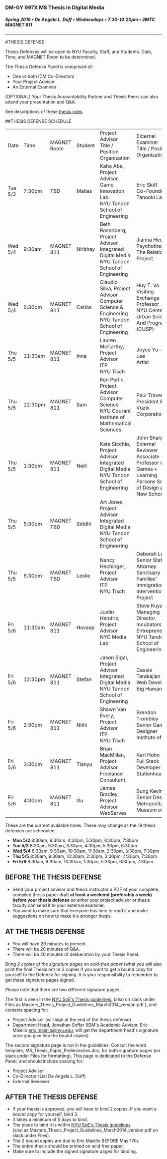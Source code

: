 ### DM-GY 997X MS Thesis In Digital Media
##### Spring 2016 • De Angela L. Duff • Wednesdays • 7:30-10:20pm • 2MTC MAGNET 811 

---
#THESIS DEFENSE

Thesis Defenses will be open to NYU Faculty, Staff, and Students. Date, Time, and MAGNET Room to be determined.

The Thesis Defense Panel is comprised of:
* One or both IDM Co-Directors
* Your Project Advisor
* An External Examiner

(OPTIONAL) Your Thesis Accountability Partner and Thesis Peers can also attend your presentation and Q&A.

See descriptions of these [thesis roles](thesis_roles.md).

##THESIS DEFENSE SCHEDULE

<table>
<tr>
    <td>Date</td>
    <td>Time</td>
    <td>MAGNET Room</td>
    <td>Student</td>
    <td>Project Advisor<br>Title / Position<br>Organization</td>
    <td>External Examiner<br>Title / Position<br>Organization</td>
</tr>
<tr>
    <td>Tue 5/3</td>
    <td>7:30pm</td>
    <td>TBD</td>
    <td>Matias</td>
    <td>Kaho Abe, Project Advisor<br>Game Innovation Lab<br>NYU Tandon School of Engineering</td>
    <td>Eric Skiff<br>Co-Founder<br>Tanooki Labs</td>
</tr>
<tr>
    <td>Wed 5/4</td>
    <td>9:30am</td>
    <td>MAGNET 811</td>
    <td>Nirbhay</td>
    <td>Beth Rosenberg, Project Advisor<br>Integrated Digital Media<br>
NYU Tandon School of Engineering</td>
    <td>Jianna Heuer<br>Psychotherapist<br>The Relationship Project</td>
</tr>
<tr>
    <td>Wed 5/4</td>
    <td>6:30pm</td>
    <td>MAGNET 811</td>
    <td>Carlos</td>
    <td>Claudio Silva, Project Advisor<br>Computer Science &amp; Engineering<br>
NYU Tandon School of Engineering</td>
    <td>Huy T. Vo<br>Visiting Exchange Professor<br>NYU Center For Urban Science And Progress (CUSP)</td>
</tr>
<tr>
    <td>Thu 5/5</td>
    <td>11:30am</td>
    <td>MAGNET 811</td>
    <td>Inna</td>
    <td>Lauren McCarthy, Project Advisor<br>ITP<br>
NYU Tisch</td>
    <td>Joyce Yu-Jean Lee<br>Artist</td>
</tr>
<tr>
    <td>Thu 5/5</td>
    <td>12:30pm</td>
    <td>MAGNET 811</td>
    <td>Sam</td>
    <td>Ken Perlin, Project Advisor<br>Computer Science<br>
NYU Courant Institute of Mathematical Sciences</td>
    <td>Paul Travers<br>President &amp; CEO, Vuzix Corporation</td>
</tr>
<tr>
    <td>Thu 5/5</td>
    <td>1:30pm</td>
    <td>MAGNET 811</td>
    <td>Neill</td>
    <td>Kate Sicchio, Project Advisor<br>Integrated Digital Media<br>
NYU Tandon School of Engineering</td>
    <td>John Sharp, External Reviewer<br>Associate Professor of Games + Learning<br>
Parsons School of Design at The New School</td>
</tr>

<tr>
    <td>Thu 5/5</td>
    <td>5:30pm</td>
    <td>MAGNET TBD</td>
    <td>Siddhi</td>
    <td>Art Jones, Project Advisor<br>Integrated Digital Media<br>
NYU Tandon School of Engineering</td>
    <td></td>
</tr>
<tr>
    <td>Thu 5/5</td>
    <td>6:30pm</td>
    <td>MAGNET TBD</td>
    <td>Leslie</td>
    <td>Nancy Hechinger, Project Advisor<br>ITP<br>
NYU Tisch</td>
    <td>Deborah Lee<br>Senior Staff Attorney<br>Sanctuary for Families’ Immigration Intervention Project</td>
</tr>
<tr>
    <td>Fri 5/6</td>
    <td>11:30am</td>
    <td>MAGNET 811</td>
    <td>Hovsep</td>
    <td>Justin Hendrix, Project Advisor<br>NYC Media Lab</td>
    <td>Steve Kuyan<br>Managing Director, Incubators and Entrepreneurship<br>NYU Tandon School of Engineering</td>
</tr>
<tr>
    <td>Fri 5/6</td>
    <td>12:30pm</td>
    <td>MAGNET 811</td>
    <td>Stefan</td>
    <td>Jason Sigal, Project Advisor<br>Integrated Digital Media<br>
NYU Tandon School of Engineering</td>
    <td>Cassie Tarakajian<br>Web Developer<br>Big Human</td>
</tr>
<tr>
    <td>Fri 5/6</td>
    <td>2:30pm</td>
    <td>MAGNET 811</td>
    <td>Nithi</td>
    <td>Shawn Van Every, Project Advisor<br>ITP<br>
NYU Tisch</td>
    <td>Brendon Trombley<br>Senior Game Designer<br>Institute of Play</td>
</tr>
<tr>
    <td>Fri 5/6</td>
    <td>3:30pm</td>
    <td>MAGNET 811</td>
    <td>Tianyu</td>
    <td>Brian MacMillan, Project Advisor<br>Freelance Consultant</td>
    <td>Karl Hohn<br>Full Stack Developer<br>Stationhead</td>
</tr>
<tr>
    <td>Fri 5/6</td>
    <td>4:30pm</td>
    <td>MAGNET 811</td>
    <td>Gu</td>
    <td>James Bradley, Project Advisor<br>WebServes</td>
    <td>Sung Kevin Park<br>Senior Designer<br>Metropolitan Museum of Art</td>
</tr>
</table>

These are the current available times. These may change as the 19 thesis defenses are scheduled.
* **Mon 5/2** 8:30am, 9:30am, 4:30pm, 5:30pm, 6:30pm, 7:30pm
* **Tue 5/3** 8:30am, 9:30am, 3:30pm, 4:30pm, 5:30pm, 6:30pm
* **Wed 5/4** 8:30am, 9:30am, 10:30am, 11:30am, 2:30pm, 3:30pm, 7:30pm
* **Thu 5/5** 8:30am, 9:30am, 10:30am, 2:30pm, 3:30pm, 4:30pm, 7:30pm
* **Fri 5/6** 8:30am, 9:30am, 10:30am, 1:30pm, 5:30pm, 6:30pm, 7:30pm



## BEFORE THE THESIS DEFENSE
* Send your project advisor and thesis instructor a PDF of your complete, compiled thesis paper draft **at least a weekend (preferably a week) before your thesis defense** so either your project advisor or thesis faculty can send it to your external examiner. 
* You want to make sure that everyone has time to read it and make suggestions on how to make it a stronger thesis. 


## AT THE THESIS DEFENSE

* You will have 20 minutes to present.
* There will be 20 minutes of Q&A.
* There will be 20 minutes of deliberation by your Thesis Panel.

Bring *2 copies of the signature pages on acid-free paper* (what you will also print the final Thesis on) or 3 copies if you want to get a bound copy for yourself to the Defense for signing. It is your responsibility to remember to get these signature pages signed.

Please note that there are two different signature pages.

The first is seen in the [NYU SoE's Thesis guidelines](http://engineering.nyu.edu/files/Master's%20Thesis%20and%20Project%20Guidelines_March2014%20version.pdf), (also on slack  under Files as Masters_Thesis_Project_Guidelines_March2014_version.pdf ), and contains spacing for:
* Project Advisor (will sign at the end of the thesis defense) 
* Department Head, Jonathan Soffer (IDM's Academic Advisor, Eric Maiello eric.maiello@nyu.edu, will get the department head's signature once you give him the bound copies)

The second signature page is not in the guidelines. Consult the word template, MS_Thesis_Paper_Preliminaries.doc, for both signature pages (on slack  under Files for formatting). This page is dedicated to the Defense Panel, and should include spacing for:
* Project Advisor
* Co-Director (List De Angela L. Duff)
* External Reviewer


## AFTER THE THESIS DEFENSE

* If your thesis is approved, you will have to bind 2 copies. If you want a bound copy for yourself, bind 3. 
* It takes a minimum of 5 days to bind. 
* The place to bind it is within [NYU SoE's Thesis guidelines](http://engineering.nyu.edu/files/Master's%20Thesis%20and%20Project%20Guidelines_March2014%20version.pdf)<br>(also as Masters_Thesis_Project_Guidelines_March2014_version.pdf on slack under Files).
* The 2 bound copies are due to Eric Maiello BEFORE May 17th.
* The entire thesis should be printed on acid free paper.
* Make sure to include the signed signature pages for binding.

















